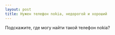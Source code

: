 ```yaml
---
layout: post 
title: Нужен телефон nokia, недорогой и хороший 
--- 
```

Подскажите, где могу найти такой телефон nokia?